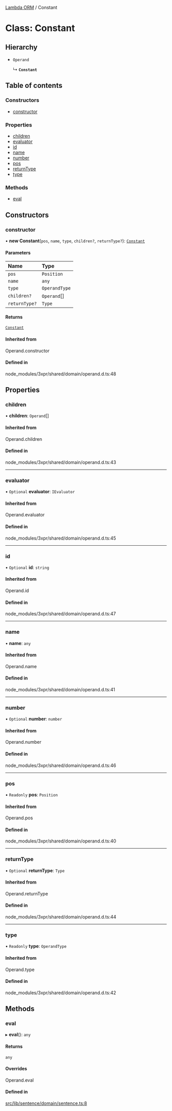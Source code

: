 [Lambda ORM](../README.md) / Constant

# Class: Constant

## Hierarchy

- `Operand`

  ↳ **`Constant`**

## Table of contents

### Constructors

- [constructor](Constant.md#constructor)

### Properties

- [children](Constant.md#children)
- [evaluator](Constant.md#evaluator)
- [id](Constant.md#id)
- [name](Constant.md#name)
- [number](Constant.md#number)
- [pos](Constant.md#pos)
- [returnType](Constant.md#returntype)
- [type](Constant.md#type)

### Methods

- [eval](Constant.md#eval)

## Constructors

### constructor

• **new Constant**(`pos`, `name`, `type`, `children?`, `returnType?`): [`Constant`](Constant.md)

#### Parameters

| Name | Type |
| :------ | :------ |
| `pos` | `Position` |
| `name` | `any` |
| `type` | `OperandType` |
| `children?` | `Operand`[] |
| `returnType?` | `Type` |

#### Returns

[`Constant`](Constant.md)

#### Inherited from

Operand.constructor

#### Defined in

node_modules/3xpr/shared/domain/operand.d.ts:48

## Properties

### children

• **children**: `Operand`[]

#### Inherited from

Operand.children

#### Defined in

node_modules/3xpr/shared/domain/operand.d.ts:43

___

### evaluator

• `Optional` **evaluator**: `IEvaluator`

#### Inherited from

Operand.evaluator

#### Defined in

node_modules/3xpr/shared/domain/operand.d.ts:45

___

### id

• `Optional` **id**: `string`

#### Inherited from

Operand.id

#### Defined in

node_modules/3xpr/shared/domain/operand.d.ts:47

___

### name

• **name**: `any`

#### Inherited from

Operand.name

#### Defined in

node_modules/3xpr/shared/domain/operand.d.ts:41

___

### number

• `Optional` **number**: `number`

#### Inherited from

Operand.number

#### Defined in

node_modules/3xpr/shared/domain/operand.d.ts:46

___

### pos

• `Readonly` **pos**: `Position`

#### Inherited from

Operand.pos

#### Defined in

node_modules/3xpr/shared/domain/operand.d.ts:40

___

### returnType

• `Optional` **returnType**: `Type`

#### Inherited from

Operand.returnType

#### Defined in

node_modules/3xpr/shared/domain/operand.d.ts:44

___

### type

• `Readonly` **type**: `OperandType`

#### Inherited from

Operand.type

#### Defined in

node_modules/3xpr/shared/domain/operand.d.ts:42

## Methods

### eval

▸ **eval**(): `any`

#### Returns

`any`

#### Overrides

Operand.eval

#### Defined in

[src/lib/sentence/domain/sentence.ts:8](https://github.com/FlavioLionelRita/lambdaorm/blob/b900e4c6/src/lib/sentence/domain/sentence.ts#L8)
